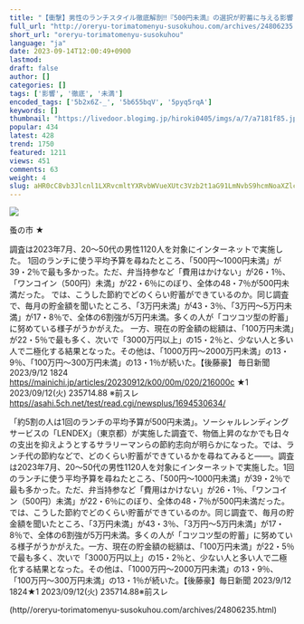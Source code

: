 ```yaml
---
title: "【衝撃】男性のランチスタイル徹底解剖‼『500円未満』の選択が貯蓄に与える影響とは？ "
full_url: "http://oreryu-torimatomenyu-susokuhou.com/archives/24806235.html"
short_url: "oreryu-torimatomenyu-susokuhou"
language: "ja"
date: 2023-09-14T12:00:49+0900
lastmod: 
draft: false
author: []
categories: []
tags: ['影響', '徹底', '未満']
encoded_tags: ['5b2x6Z-_', '5b655bqV', '5pyq5rqA']
keywords: []
thumbnail: "https://livedoor.blogimg.jp/hiroki0405/imgs/a/7/a7181f85.jpg"
popular: 434
latest: 428
trend: 1750
featured: 1211
views: 451
comments: 63
weight: 4
slug: aHR0cC8vb3Jlcnl1LXRvcmltYXRvbWVueXUtc3Vzb2t1aG91LmNvbS9hcmNoaXZlcy8yNDgwNjIzNS5odG1s
---
```


![](https://livedoor.blogimg.jp/hiroki0405/imgs/a/7/a7181f85.jpg)

<div><p>蚤の市 ★ </p> 調査は2023年7月、20～50代の男性1120人を対象にインターネットで実施した。 1回のランチに使う平均予算を尋ねたところ、「500円～1000円未満」が39・2％で最も多かった。ただ、弁当持参など「費用はかけない」が26・1％、「ワンコイン（500円）未満」が22・6％にのぼり、全体の48・7％が500円未満だった。 では、こうした節約でどのくらい貯蓄ができているのか。同じ調査で、毎月の貯金額を聞いたところ、「3万円未満」が43・3％、「3万円～5万円未満」が17・8％で、全体の6割強が5万円未満。多くの人が「コツコツ型の貯蓄」に努めている様子がうかがえた。 一方、現在の貯金額の総額は、「100万円未満」が22・5％で最も多く、次いで「3000万円以上」の15・2％と、少ない人と多い人で二極化する結果となった。その他は、「1000万円～2000万円未満」の13・9％、「100万円～300万円未満」の13・1％が続いた。【後藤豪】 毎日新聞 2023/9/12 1824 <a target='_blank' href='https//mainichi.jp/articles/20230912/k00/00m/020/216000c'>https//mainichi.jp/articles/20230912/k00/00m/020/216000c</a> ★1 2023/09/12(火) 235714.88 ※前スレ <a target='_blank' href='https//asahi.5ch.net/test/read.cgi/newsplus/1694530634/'>https//asahi.5ch.net/test/read.cgi/newsplus/1694530634/</a> <p>「約5割の人は1回のランチの平均予算が500円未満」。ソーシャルレンディングサービスの「LENDEX」（東京都）が実施した調査で、物価上昇のなかでも日々の支出を抑えようとするサラリーマンらの節約志向が明らかになった。では、ランチ代の節約などで、どのくらい貯蓄ができているかを尋ねてみると――。調査は2023年7月、20～50代の男性1120人を対象にインターネットで実施した。1回のランチに使う平均予算を尋ねたところ、「500円～1000円未満」が39・2％で最も多かった。ただ、弁当持参など「費用はかけない」が26・1％、「ワンコイン（500円）未満」が22・6％にのぼり、全体の48・7％が500円未満だった。では、こうした節約でどのくらい貯蓄ができているのか。同じ調査で、毎月の貯金額を聞いたところ、「3万円未満」が43・3％、「3万円～5万円未満」が17・8％で、全体の6割強が5万円未満。多くの人が「コツコツ型の貯蓄」に努めている様子がうかがえた。一方、現在の貯金額の総額は、「100万円未満」が22・5％で最も多く、次いで「3000万円以上」の15・2％と、少ない人と多い人で二極化する結果となった。その他は、「1000万円～2000万円未満」の13・9％、「100万円～300万円未満」の13・1％が続いた。【後藤豪】毎日新聞 2023/9/12 1824★1 2023/09/12(火) 235714.88※前スレ</p></div>

(http//oreryu-torimatomenyu-susokuhou.com/archives/24806235.html)
